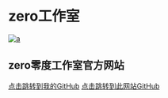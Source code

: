 # zero工作室

[![a](https://user-images.githubusercontent.com/89624840/131179808-b69fe017-c2bc-45a6-bc89-f83803047173.png "title")](https://code.xeuersi.com)

## zero零度工作室官方网站

[点击跳转到我的GitHub](https://github.com/zlc1003)         [点击跳转到此网站GitHub](https://github.com/zlc1003/zero)
